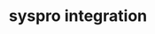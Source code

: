 ---
title: "syspro integration"
titleList: syspro
summary: "SYSPRO is an independent ERP provider, taking a simplified approach to ensuring success for manufacturers and distributors."
type: platform
image: "/uploads/logo-platform-syspro.png"
imageAlt: syspro logo
weight: 14
---